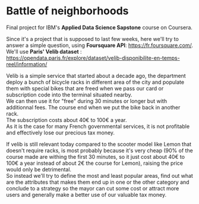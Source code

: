 # Battle of neighborhoods
Final project for IBM's **Applied Data Science Sapstone** course on Coursera.  

Since it's a project that is supposed to last few weeks, here we'll try to answer a simple question, using **Foursquare API**: https://fr.foursquare.com/.  
We'll use **Paris' Velib dataset** : https://opendata.paris.fr/explore/dataset/velib-disponibilite-en-temps-reel/information/  

Velib is a simple service that started about a decade ago, the department deploy a bunch of bicycle racks in different area of the city and populate them with special bikes that are freed when we pass our card or subscription code into the terminal situated nearby.  
We can then use it for "free" during 30 minutes or longer but with additionnal fees. The course end when we put the bike back in another rack.  
The subscription costs about 40€ to 100€ a year.  
As it is the case for many French governmental services, it is not profitable and effectively lose our precious tax money.  

If velib is still relevant today compared to the scooter model like Lemon that doesn't require racks, is most probably because it's very cheap (90% of the course made are withing the first 30 minutes, so it just cost about 40€ to 100€ a year instead of about 2€ the course for Lemon), raising the price would only be detrimental.  
So instead we'll try to define the most and least popular areas, find out what are the attributes that makes them end up in one or the other category and conclude to a strategy so the mayor can cut some cost or attract more users and generally make a better use of our valuable tax money.  

